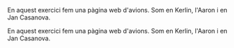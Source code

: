 
En aquest exercici fem una pàgina web d'avions.
Som en Kerlin, l'Aaron i en Jan Casanova.

En aquest exercici fem una pàgina web d'avions. Som en Kerlin, l'Aaron i en Jan Casanova.
